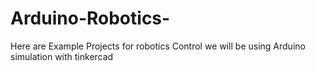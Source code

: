 # Arduino-Robotics-
Here are Example Projects for robotics Control we will be using Arduino simulation with tinkercad
